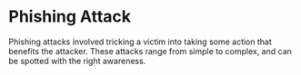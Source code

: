 # Phishing Attack
Phishing attacks involved tricking a victim into taking some action that benefits the attacker. These attacks range from simple to complex, and can be spotted with the right awareness.
